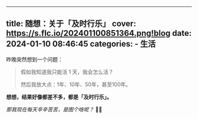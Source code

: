 ----
title: 随想：关于「及时行乐」
cover: https://s.flc.io/202401100851364.png!blog
date: 2024-01-10 08:46:45
categories: 
    - 生活
----

昨晚突然想到一个问题：

> 假如我知道我只能活 1 天，我会怎么活？
> 
> 然后我放大点：1年、10年、50年，甚至100年。

**想想，结果好像都差不多，都是「及时行乐」。**

_那我现在每天辛辛苦苦，是图个啥呢？_ 🤔🤔